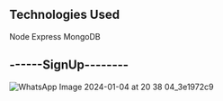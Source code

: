 ## Technologies Used

Node
Express
MongoDB


##  ------SignUp--------

![WhatsApp Image 2024-01-04 at 20 38 04_3e1972c9](https://github.com/abhinav-15/ecommApp/assets/69742746/770e1b4d-dfa4-4734-8740-f1da17e67ce3)
